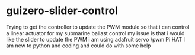 # guizero-slider-control
Trying to get the controller to update the PWM module so that i can control a linear actuator for my submarine ballast control
my issue is that i would like the slider to update the PWM i am using adafruit servo /pwm Pi HAT
I am new to python and coding and could do with some help
